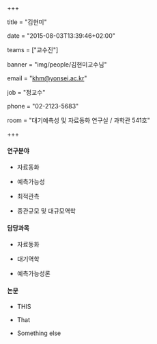 +++
title = "김현미"
date = "2015-08-03T13:39:46+02:00"
teams = ["교수진"]
banner = "img/people/김현미교수님"
email = "khm@yonsei.ac.kr"
job = "정교수"
phone = "02-2123-5683"
room = "대기예측성 및 자료동화 연구실 / 과학관 541호"
+++

#### 연구분야
+ 자료동화
+ 예측가능성
+ 최적관측
+ 종관규모 및 대규모역학

#### 담당과목
+ 자료동화
+ 대기역학
+ 예측가능성론

#### 논문
+ THIS
+ That
+ Something else


